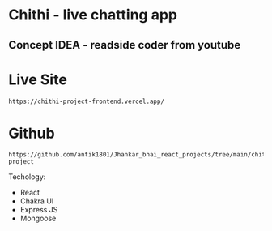# Chithi - live chatting app

## Concept IDEA - readside coder from youtube

# Live Site
```
https://chithi-project-frontend.vercel.app/
```
# Github 
```
https://github.com/antik1801/Jhankar_bhai_react_projects/tree/main/chithi-project
```

Techology:
<ul>
<li>React</li>
<li>Chakra UI</li>
<li>Express JS</li>
<li>Mongoose</li>
</ul>